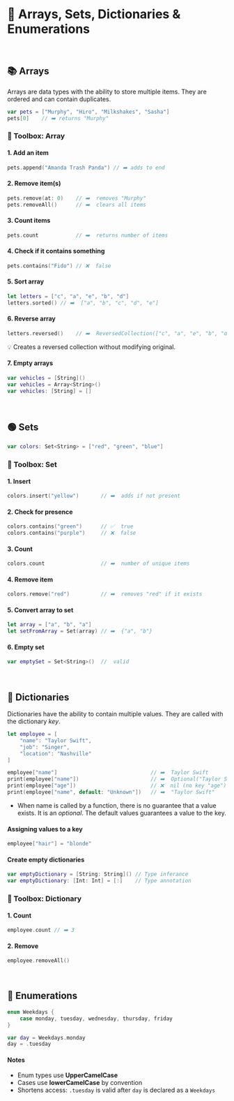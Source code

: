 # 🧱 Arrays, Sets, Dictionaries & Enumerations
<br/>

## 📚 Arrays

Arrays are data types with the ability to store multiple items. They are ordered and can contain duplicates.

```swift
var pets = ["Murphy", "Hiro", "Milkshakes", "Sasha"]
pets[0]    // ➡️ returns "Murphy"
```
### 🧰 Toolbox: Array

#### 1. Add an item
```swift
pets.append("Amanda Trash Panda") // ➡️ adds to end
```

#### 2. Remove item(s)
```swift
pets.remove(at: 0)    // ➡️  removes "Murphy"
pets.removeAll()      // ➡️  clears all items
```

#### 3. Count items
```swift
pets.count            // ➡️  returns number of items
```

#### 4. Check if it contains something
```swift
pets.contains("Fido") // ❌  false
```

#### 5. Sort array
```swift
let letters = ["c", "a", "e", "b", "d"]
letters.sorted() // ➡️  ["a", "b", "c", "d", "e"]
```

#### 6. Reverse array
```swift
letters.reversed()    // ➡️  ReversedCollection(["c", "a", "e", "b", "d"])
```
💡 Creates a reversed collection without modifying original.

#### 7. Empty arrays
```swift
var vehicles = [String]()     
var vehicles = Array<String>()  
var vehicles: [String] = []     
```
<br/>



## 🟢 Sets

```swift
var colors: Set<String> = ["red", "green", "blue"]
```
### 🧰 Toolbox: Set

#### 1. Insert
```swift
colors.insert("yellow")       // ➡️  adds if not present
```

#### 2. Check for presence
```swift
colors.contains("green")      // ✅  true
colors.contains("purple")     // ❌  false
```

#### 3. Count
```swift
colors.count                  // ➡️  number of unique items
```

#### 4. Remove item
```swift
colors.remove("red")          // ➡️  removes "red" if it exists
```

#### 5. Convert array to set
```swift
let array = ["a", "b", "a"]
let setFromArray = Set(array) // ➡️  {"a", "b"}
```

#### 6. Empty set
```swift
var emptySet = Set<String>()  //  valid
```
<br/>



## 📒 Dictionaries

Dictionaries have the ability to contain multiple values. They are called with the dictionary *key*.

```swift
let employee = [
    "name": "Taylor Swift",
    "job": "Singer",
    "location": "Nashville"
]

employee["name"]                              // ➡️  Taylor Swift
print(employee["name"])                       // ➡️  Optional("Taylor Swift")
print(employee["age"])                        // ❌  nil (no key "age")
print(employee["name", default: "Unknown"])   // ➡️  "Taylor Swift"
```
- When name is called by a function, there is no guarantee that a value exists. It is an *optional*. The default values guarantees a value to the key.

#### Assigning values to a key
```swift
employee["hair"] = "blonde"
```

#### Create empty dictionaries

```swift
var emptyDictionary = [String: String]() // Type inferance
var emptyDictionary: [Int: Int] = [:]    // Type annotation   
```



### 🧰 Toolbox: Dictionary

#### 1. Count 
```swift
employee.count // ➡️ 3
```

#### 2. Remove
```swift
employee.removeAll()
```
<br/>



## 🧩 Enumerations

```swift
enum Weekdays {
    case monday, tuesday, wednesday, thursday, friday
}

var day = Weekdays.monday
day = .tuesday
```

#### Notes
- Enum types use **UpperCamelCase**
- Cases use **lowerCamelCase** by convention
- Shortens access: `.tuesday` is valid after `day` is declared as a `Weekdays`

<br/>

